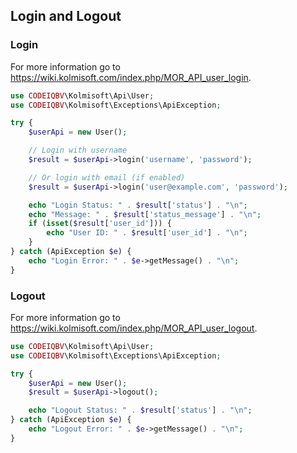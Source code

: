 ## Login and Logout

### Login
For more information go to https://wiki.kolmisoft.com/index.php/MOR_API_user_login.
```php
use CODEIQBV\Kolmisoft\Api\User;
use CODEIQBV\Kolmisoft\Exceptions\ApiException;

try {
    $userApi = new User();

    // Login with username
    $result = $userApi->login('username', 'password');

    // Or login with email (if enabled)
    $result = $userApi->login('user@example.com', 'password');

    echo "Login Status: " . $result['status'] . "\n";
    echo "Message: " . $result['status_message'] . "\n";
    if (isset($result['user_id'])) {
        echo "User ID: " . $result['user_id'] . "\n";
    }
} catch (ApiException $e) {
    echo "Login Error: " . $e->getMessage() . "\n";
}
```

### Logout
For more information go to https://wiki.kolmisoft.com/index.php/MOR_API_user_logout.
```php
use CODEIQBV\Kolmisoft\Api\User;
use CODEIQBV\Kolmisoft\Exceptions\ApiException;

try {
    $userApi = new User();
    $result = $userApi->logout();

    echo "Logout Status: " . $result['status'] . "\n";
} catch (ApiException $e) {
    echo "Logout Error: " . $e->getMessage() . "\n";
}
```
